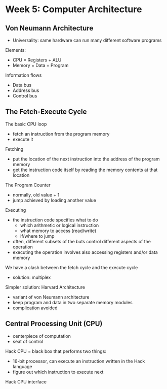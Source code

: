 # Week 5: Computer Architecture

## Von Neumann Architecture

- Universality: same hardware can run many different software programs

Elements:
- CPU = Registers + ALU
- Memory = Data + Program

Information flows
- Data bus
- Address bus
- Control bus

## The Fetch-Execute Cycle

The basic CPU loop
- fetch an instruction from the program memory
- execute it

Fetching
- put the location of the next instruction into the address of the program memory
- get the instruction code itself by reading the memory contents at that location

The Program Counter
- normally, old value + 1
- jump achieved by loading another value

Executing
- the instruction code specifies what to do
  - which arithmetic or logical instruction
  - what memory to access (read/write)
  - if/where to jump
- often, different subsets of the buts control different aspects of the operation
- executing the operation involves also accessing registers and/or data memory

We have a clash between the fetch cycle and the execute cycle
- solution: multiplex

Simpler solution: Harvard Architecture
- variant of von Neumann architecture
- keep program and data in two separate memory modules
- complication avoided

## Central Processing Unit (CPU)

- centerpiece of computation
- seat of control

Hack CPU = black box that performs two things:
- 16-bit processor, can execute an instruction written in the Hack language
- figure out which instruction to execute next

Hack CPU interface